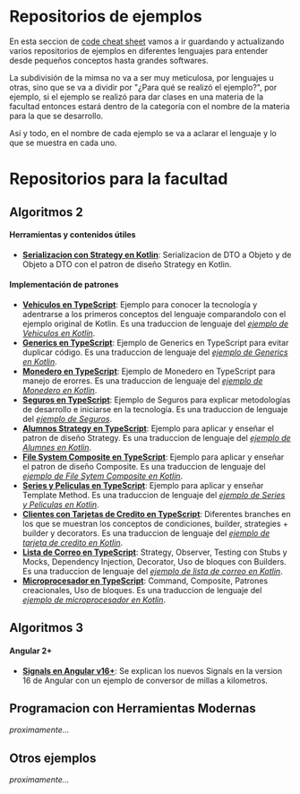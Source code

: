 # Repositorios de ejemplos

En esta seccion de [code cheat sheet](https://github.com/nicovillamonte/code-cheat-sheet) vamos a ir guardando y actualizando varios repositorios de ejemplos en diferentes lenguajes para entender desde pequeños conceptos hasta grandes softwares.

La subdivisión de la mimsa no va a ser muy meticulosa, por lenguajes u otras, sino que se va a dividir por "¿Para qué se realizó el ejemplo?", por ejemplo, si el ejemplo se realizó para dar clases en una materia de la facultad entonces estará dentro de la categoría con el nombre de la materia para la que se desarrollo.

Así y todo, en el nombre de cada ejemplo se va a aclarar el lenguaje y lo que se muestra en cada uno.

# Repositorios para la facultad

## Algoritmos 2

#### Herramientas y contenidos útiles

- **[Serializacion con Strategy en Kotlin](https://github.com/nicovillamonte/eg-strategy-serialization-kotlin)**: Serializacion de DTO a Objeto y de Objeto a DTO con el patron de diseño Strategy en Kotlin.

#### Implementación de patrones

- **[Vehiculos en TypeScript](https://github.com/nicovillamonte/eg-vehiculo-ts)**: Ejemplo para conocer la tecnología y adentrarse a los primeros conceptos del lenguaje comparandolo con el ejemplo original de Kotlin. Es una traduccion de lenguaje del _[ejemplo de Vehiculos en Kotlin](https://github.com/uqbar-project/eg-vehiculos-kotlin)_.
- **[Generics en TypeScript](https://github.com/nicovillamonte/eg-generics-ts)**: Ejemplo de Generics en TypeScript para evitar duplicar código. Es una traduccion de lenguaje del _[ejemplo de Generics en Kotlin](https://github.com/uqbar-project/eg-generics-kotlin)_.
- **[Monedero en TypeScript](https://github.com/nicovillamonte/eg-monedero-ts)**: Ejemplo de Monedero en TypeScript para manejo de erorres. Es una traduccion de lenguaje del _[ejemplo de Monedero en Kotlin](https://github.com/uqbar-project/eg-monedero-kotlin)_.
- **[Seguros en TypeScript](https://github.com/nicovillamonte/eg-seguros-ts)**: Ejemplo de Seguros para explicar metodologías de desarrollo e iniciarse en la tecnología. Es una traduccion de lenguaje del _[ejemplo de Seguros](https://github.com/uqbar-project/eg-seguros-kotlin)_.
- **[Alumnos Strategy en TypeScript](https://github.com/nicovillamonte/eg-strategy-alumnos-TS)**: Ejemplo para aplicar y enseñar el patron de diseño Strategy. Es una traduccion de lenguaje del _[ejemplo de Alumnes en Kotlin](https://github.com/uqbar-project/video-strategy-alumnes)_.
- **[File System Composite en TypeScript](https://github.com/nicovillamonte/eg-composite-archivos-TS)**: Ejemplo para aplicar y enseñar el patron de diseño Composite. Es una traduccion de lenguaje del _[ejemplo de File Sytem Composite en Kotlin](https://github.com/uqbar-project/video-composite-archivos)_.
- **[Series y Peliculas en TypeScript](https://github.com/nicovillamonte/eg-template-method-series-peliculas-TS)**: Ejemplo para aplicar y enseñar Template Method. Es una traduccion de lenguaje del _[ejemplo de Series y Peliculas en Kotlin](https://github.com/uqbar-project/video-templateMethod-contenidos)_.
- **[Clientes con Tarjetas de Credito en TypeScript](https://github.com/nicovillamonte/eg-tarjeta-credito-TS)**: Diferentes branches en los que se muestran los conceptos de condiciones, builder, strategies + builder y decorators. Es una traduccion de lenguaje del _[ejemplo de tarjeta de credito en Kotlin](https://github.com/uqbar-project/eg-tarjeta-credito-kotlin)_.
- **[Lista de Correo en TypeScript](https://github.com/nicovillamonte/eg-lista-correo-TS)**: Strategy, Observer, Testing con Stubs y Mocks, Dependency Injection, Decorator, Uso de bloques con Builders. Es una traduccion de lenguaje del _[ejemplo de lista de correo en Kotlin](https://github.com/uqbar-project/eg-lista-correo-kotlin)_.
- **[Microprocesador en TypeScript](https://github.com/nicovillamonte/eg-microprocesador-ts)**: Command, Composite, Patrones creacionales, Uso de bloques. Es una traduccion de lenguaje del _[ejemplo de microprocesador en Kotlin](https://github.com/uqbar-project/eg-microprocesador-kotlin)_.


## Algoritmos 3

#### Angular 2+

- **[Signals en Angular v16+](https://github.com/uqbar-project/eg-conversor-signals-angular)**: Se explican los nuevos Signals en la version 16 de Angular con un ejemplo de conversor de millas a kilometros.  

## Programacion con Herramientas Modernas

_proximamente..._

## Otros ejemplos

_proximamente..._
